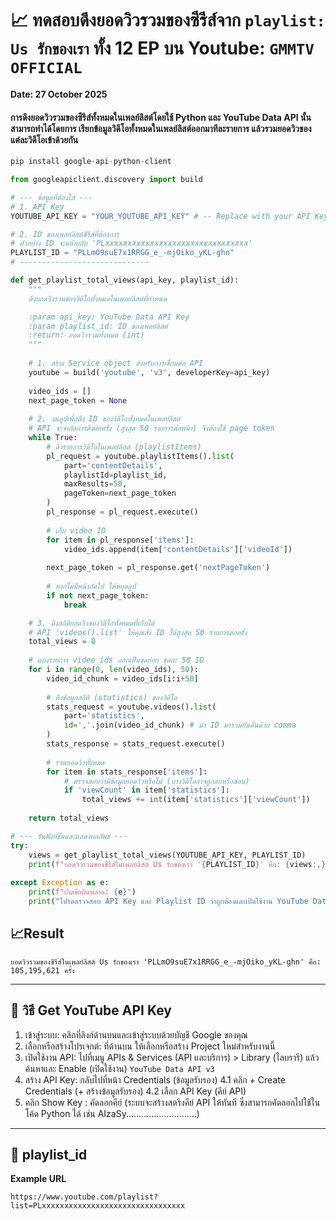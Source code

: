 # 📈 **ทดสอบดึงยอดวิวรวมของซีรีส์จาก `playlist: Us รักของเรา` ทั้ง 12 EP บน Youtube: `GMMTV OFFICIAL`**
**Date: 27 October 2025**
#### การดึงยอดวิวรวมของซีรีส์ทั้งหมดในเพลย์ลิสต์โดยใช้ Python และ YouTube Data API นั้นสามารถทำได้โดยการ เรียกข้อมูลวิดีโอทั้งหมดในเพลย์ลิสต์ออกมาทีละรายการ แล้วรวมยอดวิวของแต่ละวิดีโอเข้าด้วยกัน
```py
pip install google-api-python-client
```
```py
from googleapiclient.discovery import build

# --- ข้อมูลที่ต้องใส่ ---
# 1. API Key 
YOUTUBE_API_KEY = "YOUR_YOUTUBE_API_KEY" # -- Replace with your API Key

# 2. ID ของเพลย์ลิสต์ซีรีส์ที่ต้องการ
# ตัวอย่าง ID จะคล้ายกับ 'PLxxxxxxxxxxxxxxxxxxxxxxxxxxxxxxxx'
PLAYLIST_ID = "PLLmO9suE7x1RRGG_e_-mjOiko_yKL-ghn"
# -----------------------------

def get_playlist_total_views(api_key, playlist_id):
    """
    ดึงยอดวิวรวมของวิดีโอทั้งหมดในเพลย์ลิสต์ที่กำหนด

    :param api_key: YouTube Data API Key
    :param playlist_id: ID ของเพลย์ลิสต์
    :return: ยอดวิวรวมทั้งหมด (int)
    """
    
    # 1. สร้าง Service object สำหรับการเชื่อมต่อ API
    youtube = build('youtube', 'v3', developerKey=api_key)
    
    video_ids = []
    next_page_token = None
    
    # 2. วนลูปเพื่อดึง ID ของวิดีโอทั้งหมดในเพลย์ลิสต์
    # API จะจำกัดการดึงต่อครั้ง (สูงสุด 50 รายการต่อหน้า) จึงต้องใช้ page token
    while True:
        # ดึงรายการวิดีโอในเพลย์ลิสต์ (playlistItems)
        pl_request = youtube.playlistItems().list(
            part='contentDetails',
            playlistId=playlist_id,
            maxResults=50,
            pageToken=next_page_token
        )
        pl_response = pl_request.execute()
        
        # เก็บ video ID
        for item in pl_response['items']:
            video_ids.append(item['contentDetails']['videoId'])
            
        next_page_token = pl_response.get('nextPageToken')
        
        # หากไม่มีหน้าถัดไป ให้หยุดลูป
        if not next_page_token:
            break

    # 3. ดึงสถิติยอดวิวของวิดีโอทั้งหมดที่เก็บได้
    # API 'videos().list' ให้คุณส่ง ID ได้สูงสุด 50 รายการต่อครั้ง
    total_views = 0
    
    # แบ่งรายการ video_ids ออกเป็นชุดย่อย ชุดละ 50 ID
    for i in range(0, len(video_ids), 50):
        video_id_chunk = video_ids[i:i+50]
        
        # ดึงข้อมูลสถิติ (statistics) ของวิดีโอ
        stats_request = youtube.videos().list(
            part='statistics',
            id=','.join(video_id_chunk) # นำ ID มารวมกันคั่นด้วย comma
        )
        stats_response = stats_request.execute()
        
        # รวมยอดวิวทั้งหมด
        for item in stats_response['items']:
            # ตรวจสอบว่ามีข้อมูลยอดวิวหรือไม่ (บางวิดีโออาจถูกลบหรือซ่อน)
            if 'viewCount' in item['statistics']:
                total_views += int(item['statistics']['viewCount'])
                
    return total_views

# --- รันฟังก์ชันและแสดงผลลัพธ์ ---
try:
    views = get_playlist_total_views(YOUTUBE_API_KEY, PLAYLIST_ID)
    print(f"ยอดวิวรวมของซีรีส์ในเพลย์ลิสต์ Us รักของเรา '{PLAYLIST_ID}' คือ: {views:,} ครั้ง")
    
except Exception as e:
    print(f"เกิดข้อผิดพลาด: {e}")
    print("โปรดตรวจสอบ API Key และ Playlist ID ว่าถูกต้องและเปิดใช้งาน YouTube Data API V3 แล้ว")
```
## 📈Result 
```
ยอดวิวรวมของซีรีส์ในเพลย์ลิสต์ Us รักของเรา 'PLLmO9suE7x1RRGG_e_-mjOiko_yKL-ghn' คือ: 105,195,621 ครั้ง
```
---
## 🔐 วิธี Get YouTube API Key
1. เข้าสู่ระบบ: คลิกที่ลิงก์ด้านบนและเข้าสู่ระบบด้วยบัญชี Google ของคุณ
2. เลือกหรือสร้างโปรเจกต์: ที่ด้านบน ให้เลือกหรือสร้าง Project ใหม่สำหรับงานนี้
3. เปิดใช้งาน API: ไปที่เมนู APIs & Services (API และบริการ) > Library (ไลบรารี) แล้วค้นหาและ Enable (เปิดใช้งาน) `YouTube Data API v3`
4. สร้าง API Key: กลับไปที่หน้า Credentials (ข้อมูลรับรอง)
   4.1 คลิก + Create Credentials (+ สร้างข้อมูลรับรอง)
   4.2 เลือก API Key (คีย์ API)
5. คลิก Show Key : คัดลอกคีย์ (ระบบจะสร้างสตริงคีย์ API ให้ทันที ซึ่งสามารถคัดลอกไปใช้ในโค้ด Python ได้ เช่น AIzaSy............................)
---
## 🔐 playlist_id
**Example URL**
```
https://www.youtube.com/playlist?list=PLxxxxxxxxxxxxxxxxxxxxxxxxxxxxxxxx
```
